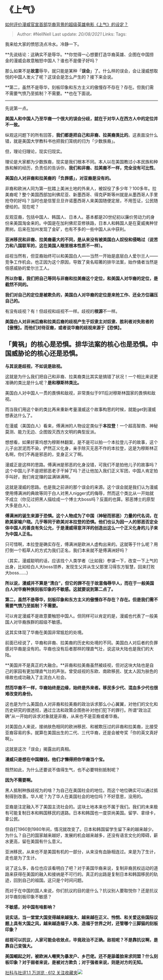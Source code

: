# 《上气》
[如何评价漫威官宣首部华裔背景的超级英雄电影《上气》的设定？](https://www.zhihu.com/question/304635773/answer/758966869)

> Author: #NellNell
Last update: *20/08/2021*
Links:
Tags:

我来给大家的愤怒浇点冷水。冷静一下。

**先说结论：这确实不是辱华。**你觉得一心想要打造华裔英雄、企图在中国捞金的漫威会故意触怒中国人？谁也不是傻子好吗？

那么如果不是**故意**辱华，就只能是某种「**误会**」了。什么样的误会，会让漫威想取悦的中国人发火了呢？这误会是怎么产生的？接下来会说。

**第二，虽然不是辱华，刻板印象和东方主义的傲慢存不存在？存在。但我们需不需要气愤乃至抵制？不需要。**也在下面说。

---

先说第一点。

**美国人和中国人乃至华裔一个很大的误会分歧，就在于对华人在西方人中的定位并不一致。**

纵观这问题下的所有回答，**我们都是把自己和非裔、拉美裔类比的**。这表面没什么错，就是美国大学教科书也把我们笼统的归为「少数族裔」。

但，理论归理论，现实归现实。

理论是大家都为少数族裔，现实是我们根本不同。本人以在美国教过小本民族和种族和解的经历，负责任的告诉你，**我们和非裔、拉美裔不一样，完全没有可比性**。

**美国白人对非裔和拉美裔的「负罪感」，对亚裔是没有的。**

非裔和欧洲人同为第一批踏上美洲土地的外来人，被奴役了多少年？100多年。拉美裔呢？整个美国西部加利佛尼亚、新墨西哥、得克萨斯等州就是从墨西哥人手里抢夺的好吗？当时也是信誓旦旦许诺墨西哥人来美国随便定居，不用签证，公民随便给的。现在呢？

反观亚裔，包括中国人、韩国人、日本人。基本都是20世纪初以廉价劳动力的身份来美国淘金来的。中国是在加利佛尼亚修铁路，日本人和韩国人是在夏威夷种甘蔗树。后来在加州发现了金矿，也有不多的一些中国人从中获利。

**亚洲移民和非裔、拉美裔最大的不同，是从来没有被美国白人奴役和侵略过（说苦力和八国联军的，这在美国人眼里根本性质不一样）。**

歧视当然有，但亚裔始终可以和美国白人——当然一开始是底层白人爱尔兰人——竞争工作机会。也正因为这个原因，导致了臭名昭著的排华法案，始作俑者当然是倍感威胁的爱尔兰工人。

**所以你看，我们把自己等同与非裔和拉美裔这个定位，和美国人对华裔的定位，是截然不同的。**

**我们对自己的定位是被欺负的，美国白人对华裔的定位是来抢工作、还全方位碾压自己的。**

有没有歧视？有！但歧视和歧视不一样。歧视的**根源**不一样。

**美国白人对非洲后裔和拉美后裔的歧视产生于奴隶主对奴隶、胜利者对失败者的【傲慢】。而他们对待亚裔，或者说华裔的歧视来源于【恐惧】。**

## 「黄祸」的核心是恐惧。排华法案的核心也是恐惧。中国威胁论的核心还是恐惧。

**与其说是歧视，不如说是敌视。**

这就是为什么我们把自己和非裔、拉美裔类比其实是搞错了状况！一个相比来说更准确的类比是什么呢？**是和穆斯林类比。**

美国白人对中国人一贯的畏惧和敌视，非常类似于911后对穆斯林国家的畏惧和敌视。

而当我们用这个新的类比再来重新考量漫威这个故事构思的时候，就能get到漫威想表达什么了。

在漫威（美国白人）看来，傅满洲的人物设定类似于**本拉登**！一个超高智商、神秘莫测、能力无边、企图毁灭西方文明的典型反派。

想想看，如果好莱坞想为穆斯林翻案，是不是可以拍一个本拉登儿子的故事，这个儿子出淤泥而不染，俨然正义化身，亲手除灭无恶不作的本拉登，这是为穆斯林正名啊，你们不再是邪恶的，变身正义了啊。

漫威正是这样的思路。傅满洲是邪恶的化身没错，可我们不是拍他儿子的故事吗？这个中国儿子不是把邪恶老子干掉了吗？还让他加入我们正义军团，中国人肯定拍手叫好，我们肯定赚的盆满钵满啊。

这就是漫威的思路。也是我之前讲的那个误会的来源。这个误会就是我们认为漫威使用傅满洲的典故等同于白人对黑人nigger式的侮辱，然而这个类比从一开始就不成立（你见过把黑人描绘成一个博士大boss吗？反面的也算。邪恶博士的原型大多是白人）。

**傅满洲的诞生来源于恐惧。这个人物成为了中国（神秘而邪恶）力量的代名词，在欧美家喻户晓。几乎等同于欧美对本拉登的恐惧。他们也认为因一人的邪恶否定全体中国人的善良有失公允，于是漫威得意洋洋的创造出这么一个正义化身的儿子来为中国人正名。**

只可惜啊，本拉登是确实存在，傅满洲是欧洲人虚构出来的。这就等于什么呢？用打倒一个稻草人的方式为我们正名，我们本来就不是傅满洲好吗？

（其实，漫威聪明的话，应该找个人类学者（比如我）参谋一下，改变一下上气的出身，比如给白人大boss领养，发现生父并从生父那里习得东方智慧，回来打败大boss……）

**所以说，漫威并不算是“清白”，但它的罪不在于故意侮辱华人，而在于一般美国白人对华裔种族刻板印象的不敏感。这就要说到第二点了。**

**第二，虽然不是辱华，刻板印象和东方主义的傲慢存不存在？存在。但是我们需不需要气愤乃至抵制？不需要。**

可以肯定漫威不是故意要触怒中国人。但同样可以肯定的是，漫威也代表了一般美国人对华裔族群的超级不敏感。

这其实体现了华裔在美国非常尴尬的处境。

前面已经说了，华裔和非裔、拉美裔的历史和处境的不同。美国白人对后者的负罪感对华裔是没有的。华裔也没有后者那样的理直气壮，说这块大陆也是我们的大陆。

**美国并不是真正的大融合。**非裔和拉美裔虽然被歧视，但对这块大陆也是自己的家园有更加理直气壮的声张。曾受歧视的东欧、南欧移民、犹太人因为肤色的缘故也成功融入了主流白人社会。

**然而华裔不一样，华裔始终是边缘，始终是外来者。移民多少代、混血多少代也很难改变的身份。**

这也是为什么美国白人对非裔和拉美裔的政治诉求那么小心翼翼，对他们的文化和历史研究的很透彻，通过立法和政策企图弥补对他们犯下的罪行。所谓“政治正确”从一开始的诉求对象就是非裔，从来也不是亚裔或者华裔。

对美国白人来说，接纳肤色相同的欧洲移民、和被欺压过的非裔和拉美裔，比接受亚裔容易的多。就算在美国出生的二代、三代华裔，还是会被夸奖「你的英文真好啊」。

这就是这次「误会」揭露出的真相。

**漫威只是想在中国赚钱，他们才懒得把你华裔当个宝。**

既然如此，为什么还要说不值得生气，也不必要特别抵制呢？

**因为不需要啊。**

黑人抵制种族歧视为的啥？为自己在美国社会的地位。而这个地位确实可以通过抵制得到改善。华人呢？为了华人在美国社会的地位吗？不好意思，没用的。

亚裔是注定融入不了美国主流社会的。这块土地本来也不属于我们。我们的未来极有可能复制日本和韩国移民的道路。日本和韩国也一度崇尚美国。留学、拿绿卡，拿公民。

但自打1960到1980年间，情况就改变了。日本和韩国留学生留下来的越来越少。为什么？自己的国家越来越好，发展的机会越来越多，还没有语言文化的障碍，薪水更高，留在美国有什么意义。

亚洲移民，从来也不是美国有机的一部分，从来没有血脉相连过。来是为了生计，走也是为了生计。

说了这么多，各位也应该看明白了吧？对于美国华裔来说，复制非裔民权运动的道路来获得在美国的融入和接纳是不可行的。真正的出路是复制日本和韩国移民的轨迹，回到自己的祖国。这只是个时间问题。

而对于在中国的国人来说，你们抗议的目的是什么？抗议别人要取悦你？还是抗议对华裔刻板印象不敏感？

**不敏感，对中国有啥影响？**

**说实话，当一堂堂大国变得越来越强大、越来越在正义、怜悯、和关爱这些国际议题上具有大国之风，越来越造福于人类、造福于世界之时，还管哪个三脚猫的刻板印象？**

**歧视可以抗议，人家可能会收敛点，毕竟政治不正确。敌视呢？不是靠抗议啊，是靠自己变强大。**

**美国崛起之时，被欧洲人嘲笑为暴发户、乡巴佬。还不是舔着脸来求同盟？什么刻板印象？对于弱者来说，是被对方欺负；对于强者来说，则是对方的无知。**

[社科与社评1.1 万浏览 · 612 关注收藏夹![](https://pic2.zhimg.com/80/v2-b2918ef3f9c19572ba524ac59316a917_1440w.png)](https://zhihu.com/collection/313819737)
